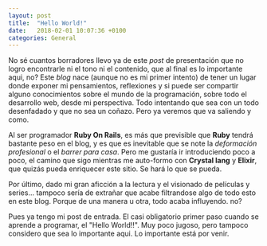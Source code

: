 ```yaml
---
layout: post
title:  "Hello World!"
date:   2018-02-01 10:07:36 +0100
categories: General
---
```


No sé cuantos borradores llevo ya de este _post_ de presentación que no logro encontrarle ni el tono ni el contenido, que al final es lo importante aqui, no? Este _blog_ nace (aunque no es mi primer intento) de tener un lugar donde exponer mi pensamientos, reflexiones y si puede ser compartir alguno conocimientos sobre el mundo de la programación, sobre todo el desarrollo web, desde mi perspectiva. Todo intentando que sea con un todo desenfadado y que no sea un coñazo. Pero ya veremos que va saliendo y como.

Al ser programador **Ruby On Rails**, es más que previsible que **Ruby** tendrá bastante peso en el blog, y es que es inevitable que se note la _deformación profesional_ o el _barrer para casa_. Pero me gustaría ir introduciendo poco a poco, el camino que sigo mientras me auto-formo con **Crystal lang** y **Elixir**, que quizás pueda enriquecer este sitio. Se hará lo que se pueda.

Por último, dado mi gran aficción a la lectura y el visionado de películas y series... tampoco sería de extrañar que acabe filtrandose algo de todo esto en este blog. Porque de una manera u otra, todo acaba influyendo. no?

Pues ya tengo mi post de entrada. El casi obligatorio primer paso cuando se aprende a programar, el "Hello World!!". Muy poco jugoso, pero tampoco considero que sea lo importante aqui. Lo importante está por venir.